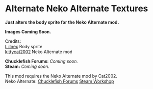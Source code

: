 # Alternate Neko Alternate Textures

**Just alters the body sprite for the Neko Alternate mod.**

**Images Coming Soon.**
<!--![Cover Image](https://github.com/thakyZ/AltNekoTextures/media/cover.png)   -->
<!--![Character Selection Without Mod](https://github.com/thakyZ/AltNekoTextures/media/image0.png)   -->
<!--![Character Selection With Mod](https://github.com/thakyZ/AltNekoTextures/media/image1.png)-->

Credits:   
[Lillnex](https://github.com/Lillnex) Body sprite   
[kittycat2002](https://github.com/kittycat2002) Neko Alternate mod

**Chucklefish Forums:** *Coming soon.*   
**Steam:** *Coming soon.*

This mod requires the Neko Alternate mod by Cat2002.   
Neko Alternate: [Chucklefish Forums](https://community.playstarbound.com/resources/neko-alternate.5159/) [Steam Workshop](https://steamcommunity.com/sharedfiles/filedetails/?id=1109772923)
